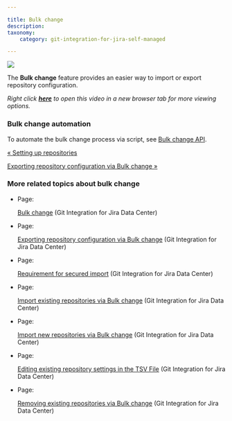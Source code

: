 ```yaml
---

title: Bulk change
description:
taxonomy:
    category: git-integration-for-jira-self-managed

---
```

![](https://bigbrassband.atlassian.net/wiki/download/thumbnails/1930397801/gitserver-gitcfg-bulk-change.png?version=1&modificationDate=1630642858869&cacheVersion=1&api=v2&width=680&height=336)


The **Bulk change** feature provides an easier way to import or export repository configuration.

_Right click_ [_**here**_](https://bigbrassband.wistia.com/medias/v2c5qrgps8) _to open this video in a new browser tab for more viewing options._

### Bulk change automation

To automate the bulk change process via script, see [Bulk change API](/wiki/spaces/GIJDC/pages/380764495).

[« Setting up repositories](/wiki/spaces/GIJDC/pages/1930396906/Setting+up+repositories)

[Exporting repository configuration via Bulk change »](/wiki/spaces/GIJDC/pages/1930397830/Exporting+repository+configuration+via+Bulk+change)

### More related topics about bulk change

*   Page:

    [Bulk change](/wiki/spaces/GIJDC/pages/1930397801/Bulk+change) (Git Integration for Jira Data Center)

*   Page:

    [Exporting repository configuration via Bulk change](/wiki/spaces/GIJDC/pages/1930397830/Exporting+repository+configuration+via+Bulk+change) (Git Integration for Jira Data Center)

*   Page:

    [Requirement for secured import](/wiki/spaces/GIJDC/pages/1930397869/Requirement+for+secured+import) (Git Integration for Jira Data Center)

*   Page:

    [Import existing repositories via Bulk change](/wiki/spaces/GIJDC/pages/1930397888/Import+existing+repositories+via+Bulk+change) (Git Integration for Jira Data Center)

*   Page:

    [Import new repositories via Bulk change](/wiki/spaces/GIJDC/pages/1930397912/Import+new+repositories+via+Bulk+change) (Git Integration for Jira Data Center)

*   Page:

    [Editing existing repository settings in the TSV File](/wiki/spaces/GIJDC/pages/1930397941/Editing+existing+repository+settings+in+the+TSV+File) (Git Integration for Jira Data Center)

*   Page:

    [Removing existing repositories via Bulk change](/wiki/spaces/GIJDC/pages/1930397978/Removing+existing+repositories+via+Bulk+change) (Git Integration for Jira Data Center)